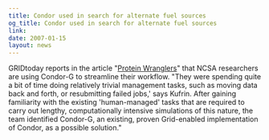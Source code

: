 ```yaml
---
title: Condor used in search for alternate fuel sources
og_title: Condor used in search for alternate fuel sources
link: 
date: 2007-01-15
layout: news
---
```


GRIDtoday reports in the article "<a href="http://www.gridtoday.com/grid/1200956.html">Protein Wranglers</a>" that NCSA researchers are using Condor-G to streamline their workflow.  "They were spending quite a bit of time doing relatively trivial management tasks, such as moving data back and forth, or resubmitting failed jobs,' says Kufrin. After gaining familiarity with the existing 'human-managed' tasks that are required to carry out lengthy, computationally intensive simulations of this nature, the team identified Condor-G, an existing, proven Grid-enabled implementation of Condor, as a possible solution."

